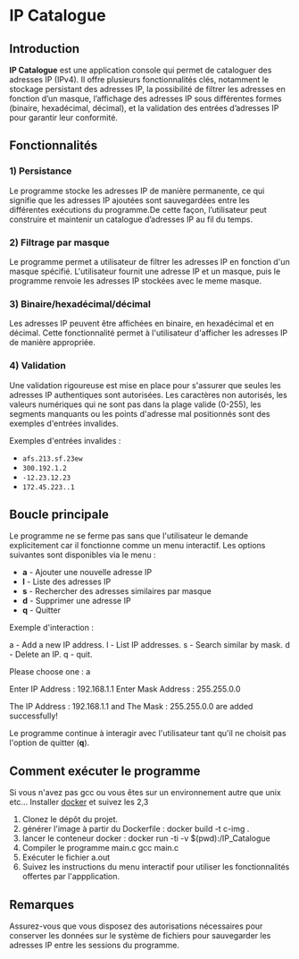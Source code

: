 # IP Catalogue

## Introduction

**IP Catalogue** est une application console qui permet de cataloguer des adresses IP (IPv4). Il offre plusieurs fonctionnalités clés, notamment le stockage persistant des adresses IP, la possibilité de filtrer les adresses en fonction d’un masque, l’affichage des adresses IP sous différentes formes (binaire, hexadécimal, décimal), et la validation des entrées d’adresses IP pour garantir leur conformité.

## Fonctionnalités

### 1) Persistance
Le programme stocke les adresses IP de manière permanente, ce qui signifie que les adresses IP ajoutées sont sauvegardées entre les différentes exécutions du programme.De cette façon, l’utilisateur peut construire et maintenir un catalogue d’adresses IP au fil du temps.

### 2) Filtrage par masque
Le programme permet a utilisateur de filtrer les adresses IP en fonction d'un masque spécifié. L'utilisateur fournit une adresse IP et un masque, puis le programme renvoie les adresses IP stockées avec le meme masque.

### 3) Binaire/hexadécimal/décimal
Les adresses IP peuvent être affichées en binaire, en hexadécimal et en décimal. Cette fonctionnalité permet à l'utilisateur d'afficher les adresses IP de manière appropriée.



### 4) Validation
Une validation rigoureuse est mise en place pour s'assurer que seules les adresses IP authentiques sont autorisées. Les caractères non autorisés, les valeurs numériques qui ne sont pas dans la plage valide (0-255), les segments manquants ou les points d'adresse mal positionnés sont des exemples d'entrées invalides.

Exemples d'entrées invalides :
- `afs.213.sf.23ew`
- `300.192.1.2`
- `-12.23.12.23`
- `172.45.223..1`

## Boucle principale

Le programme ne se ferme pas sans que l'utilisateur le demande explicitement car il fonctionne comme un menu interactif. Les options suivantes sont disponibles via le menu :
- **a** - Ajouter une nouvelle adresse IP
- **l** - Liste des adresses IP
- **s** - Rechercher des adresses similaires par masque
- **d** - Supprimer une adresse IP
- **q** - Quitter



Exemple d'interaction :

a - Add a new IP address.
l - List IP addresses.
s - Search similar by mask.
d - Delete an IP.
q - quit.

Please choose one : a

Enter IP Address :  192.168.1.1
Enter Mask Address : 255.255.0.0

The IP Address :  192.168.1.1 and The Mask : 255.255.0.0 are added successfully!

Le programme continue à interagir avec l'utilisateur tant qu'il ne choisit pas l'option de quitter (**q**).


## Comment exécuter le programme

Si vous n'avez pas gcc ou vous êtes sur un environnement autre que unix etc...
Installer [docker](https://docs.docker.com/) et suivez les 2,3
1. Clonez le dépôt du projet.
2. générer l'image à partir du Dockerfile : docker build -t c-img .
3. lancer le conteneur docker : docker run -ti -v $(pwd):/IP_Catalogue
4. Compiler le programme main.c gcc main.c
5. Exécuter le fichier a.out
6. Suivez les instructions du menu interactif pour utiliser les fonctionnalités offertes par l'appplication.

## Remarques
Assurez-vous que vous disposez des autorisations nécessaires pour conserver les données sur le système de fichiers  pour sauvegarder les adresses IP entre les sessions du programme.